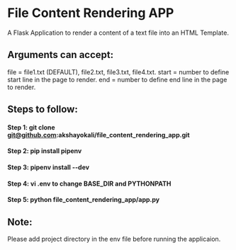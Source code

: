 # File Content Rendering APP
A Flask Application to render a content of a text file into an HTML Template.

## Arguments can accept:
file = file1.txt (DEFAULT), file2.txt, file3.txt, file4.txt.
start = number to define start line in the page to render.
end = number to define end line in the page to render.

## Steps to follow:
#### Step 1: git clone git@github.com:akshayokali/file_content_rendering_app.git
#### Step 2: pip install pipenv
#### Step 3: pipenv install --dev
#### Step 4: vi .env to change BASE_DIR and PYTHONPATH
#### Step 5: python file_content_rendering_app/app.py

## Note:
Please add project directory in the env file before running the applicaion.

